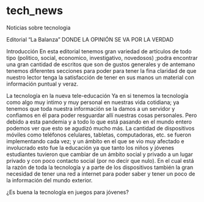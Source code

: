 # tech_news
Noticias sobre tecnologia

Editorial “La Balanza”
DONDE LA OPINIÓN SE VA POR LA VERDAD

Introducción
En esta editorial tenemos gran variedad de artículos de todo tipo (politico, social, economico, investigativo, novedosos) ;podra encontrar una gran cantidad de escritos que son de gustos generales y de antemano tenemos diferentes secciones para poder  para tener la fina claridad de que nuestro lector tenga la satisfacción de tener en sus manos un material con información puntual y veraz. 

La tecnología en la nueva tele-educación
Ya en si tenemos la tecnología como algo muy intimo y muy personal en nuestras vida cotidiana; ya tenemos que toda nuestra información se la damos  a un servidor y confiamos en él para poder resguardar allí nuestras cosas personales. 
Pero debido a esta pandemia y a todo lo que está pasando en el mundo entero podemos ver que esto se agudizó mucho más. La cantidad de dispositivos móviles como teléfonos celulares, tabletas, computadoras, etc. se fueron implementando cada vez; y un ámbito en el que se vio muy afectado e involucrado esto fue la educación ya que tanto los niños y jóvenes estudiantes tuvieron que cambiar de un ámbito social y privado a un lugar privado y con poco contacto social (por no decir que nulo). En el cual está la razón de toda la tecnología y a parte de los dispositivos también la gran necesidad de tener una red a internet para poder saber y tener un poco de la información del mundo exterior.  

¿Es buena la tecnología en juegos para jóvenes?
